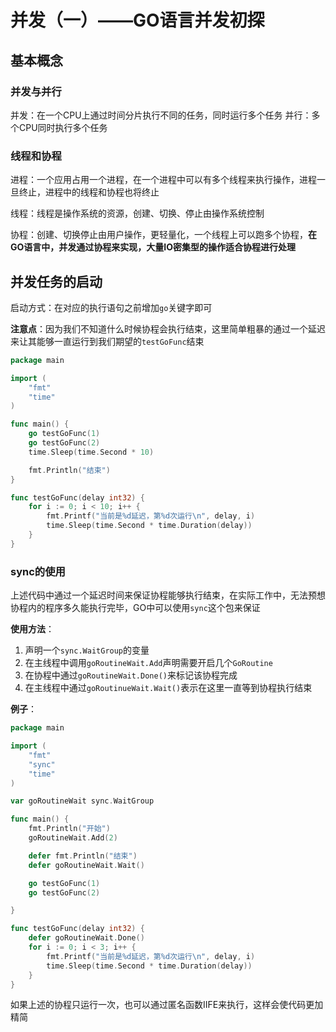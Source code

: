 # 并发（一）——GO语言并发初探

## 基本概念

### 并发与并行

并发：在一个CPU上通过时间分片执行不同的任务，同时运行多个任务
并行：多个CPU同时执行多个任务

### 线程和协程

进程：一个应用占用一个进程，在一个进程中可以有多个线程来执行操作，进程一旦终止，进程中的线程和协程也将终止

线程：线程是操作系统的资源，创建、切换、停止由操作系统控制

协程：创建、切换停止由用户操作，更轻量化，一个线程上可以跑多个协程，**在GO语言中，并发通过协程来实现，大量IO密集型的操作适合协程进行处理**

## 并发任务的启动

启动方式：在对应的执行语句之前增加`go`关键字即可

**注意点**：因为我们不知道什么时候协程会执行结束，这里简单粗暴的通过一个延迟来让其能够一直运行到我们期望的`testGoFunc`结束
```go
package main

import (
	"fmt"
	"time"
)

func main() {
	go testGoFunc(1)
	go testGoFunc(2)
	time.Sleep(time.Second * 10)

	fmt.Println("结束")
}

func testGoFunc(delay int32) {
	for i := 0; i < 10; i++ {
		fmt.Printf("当前是%d延迟，第%d次运行\n", delay, i)
		time.Sleep(time.Second * time.Duration(delay))
	}
}
```

### sync的使用

上述代码中通过一个延迟时间来保证协程能够执行结束，在实际工作中，无法预想协程内的程序多久能执行完毕，GO中可以使用`sync`这个包来保证

**使用方法**：
1. 声明一个`sync.WaitGroup`的变量
2. 在主线程中调用`goRoutineWait.Add`声明需要开启几个`GoRoutine`
3. 在协程中通过`goRoutineWait.Done()`来标记该协程完成
4. 在主线程中通过`goRoutinueWait.Wait()`表示在这里一直等到协程执行结束

**例子**：

```go
package main

import (
	"fmt"
	"sync"
	"time"
)

var goRoutineWait sync.WaitGroup

func main() {
	fmt.Println("开始")
	goRoutineWait.Add(2)

	defer fmt.Println("结束")
	defer goRoutineWait.Wait()

	go testGoFunc(1)
	go testGoFunc(2)

}

func testGoFunc(delay int32) {
	defer goRoutineWait.Done()
	for i := 0; i < 3; i++ {
		fmt.Printf("当前是%d延迟，第%d次运行\n", delay, i)
		time.Sleep(time.Second * time.Duration(delay))
	}
}
```

如果上述的协程只运行一次，也可以通过匿名函数IIFE来执行，这样会使代码更加精简